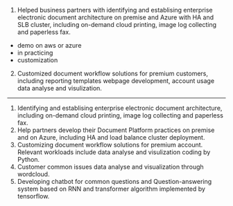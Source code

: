 1. Helped business partners with identifying and establising enterprise electronic document architecture on premise and Azure with HA and SLB cluster, including on-demand cloud printing, image log collecting and paperless fax.
  - demo on aws or azure
  - in practicing
  - customization
2. Customized document workflow solutions for premium customers, including reporting templates webpage development, account usage data analyse and visulization.



-----

1. Identifying and establising enterprise electronic document architecture, including on-demand cloud printing, image log collecting and paperless fax.
2. Help partners develop their Document Platform practices on premise and on Azure, including HA and load balance cluster deployment.
3. Customizing document workflow solutions for premium account. Relevant workloads include data analyse and visulization coding by Python.
4. Customer common issues data analyse and visualization through wordcloud.
5. Developing chatbot for common questions and Question-answering system based on RNN and transformer algorithm implemented by tensorflow.

